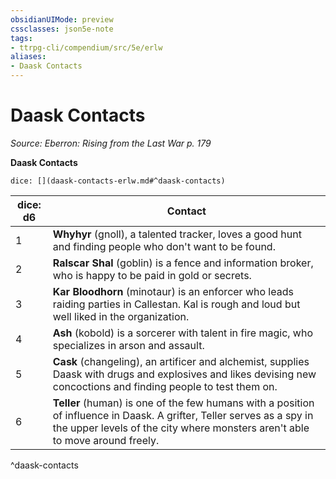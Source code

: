 ```yaml
---
obsidianUIMode: preview
cssclasses: json5e-note
tags:
- ttrpg-cli/compendium/src/5e/erlw
aliases:
- Daask Contacts
---
```

# Daask Contacts
*Source: Eberron: Rising from the Last War p. 179* 

**Daask Contacts**

`dice: [](daask-contacts-erlw.md#^daask-contacts)`

| dice: d6 | Contact |
|----------|---------|
| 1 | **Whyhyr** (gnoll), a talented tracker, loves a good hunt and finding people who don't want to be found. |
| 2 | **Ralscar Shal** (goblin) is a fence and information broker, who is happy to be paid in gold or secrets. |
| 3 | **Kar Bloodhorn** (minotaur) is an enforcer who leads raiding parties in Callestan. Kal is rough and loud but well liked in the organization. |
| 4 | **Ash** (kobold) is a sorcerer with talent in fire magic, who specializes in arson and assault. |
| 5 | **Cask** (changeling), an artificer and alchemist, supplies Daask with drugs and explosives and likes devising new concoctions and finding people to test them on. |
| 6 | **Teller** (human) is one of the few humans with a position of influence in Daask. A grifter, Teller serves as a spy in the upper levels of the city where monsters aren't able to move around freely. |
^daask-contacts